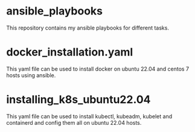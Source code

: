 # ansible_playbooks
This repository contains my ansible playbooks for different tasks.

# docker_installation.yaml
This yaml file can be used to install docker on ubuntu 22.04 and centos 7 hosts using ansible.

# installing_k8s_ubuntu22.04
This yaml file can be used to install kubectl, kubeadm, kubelet and containerd and config them all on ubuntu 22.04 hosts.

